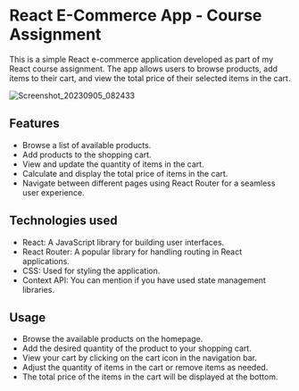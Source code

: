 # React E-Commerce App - Course Assignment

This is a simple React e-commerce application developed as part of my React course assignment. The app allows users to browse products, add items to their cart, and view the total price of their selected items in the cart.

![Screenshot_20230905_082433](https://github.com/Nitish-Kumar05/e-commerce-app/assets/141276983/971ab614-c9d0-4a1d-87d0-91425520357b)


## Features
- Browse a list of available products.
- Add products to the shopping cart.
- View and update the quantity of items in the cart.
- Calculate and display the total price of items in the cart.
- Navigate between different pages using React Router for a seamless user experience.

## Technologies used
- React: A JavaScript library for building user interfaces.
- React Router: A popular library for handling routing in React applications.
- CSS: Used for styling the application.
- Context API: You can mention if you have used state management libraries.

## Usage
- Browse the available products on the homepage.
- Add the desired quantity of the product to your shopping cart.
- View your cart by clicking on the cart icon in the navigation bar.
- Adjust the quantity of items in the cart or remove items as needed.
- The total price of the items in the cart will be displayed at the bottom.
